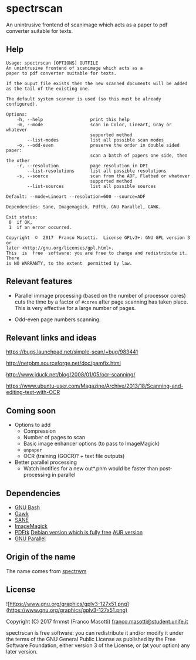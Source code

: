 # spectrscan

An unintrusive frontend of scanimage which acts as a
paper to pdf converter suitable for texts.

## Help

```
Usage: spectrscan [OPTIONS] OUTFILE
An unintrusive frontend of scanimage which acts as a
paper to pdf converter suitable for texts.

If the ouput file exists then the new scanned documents will be added
as the tail of the existing one.

The default system scanner is used (so this must be already configured).

Options:
    -h, --help                  print this help
    -m, --mode                  scan in Color, Lineart, Gray or whatever
                                supported method
        --list-modes            list all possible scan modes
    -o, --odd-even              preserve the order in double sided paper:
                                scan a batch of papers one side, then the other
    -r, --resolution            page resolution in DPI
        --list-resolutions      list all possible resolutions
    -s, --source                scan from the ADF, Flatbed or whatever
                                supported method
        --list-sources          list all possible sources

Default: --mode=Lineart --resolution=600 --source=ADF

Dependencies: Sane, Imagemagick, Pdftk, GNU Parallel, GAWK.

Exit status:
 0  if OK,
 1  if an error occurred.

Copyright  ©  2017  Franco Masotti.  License GPLv3+: GNU GPL version 3 or
later <http://gnu.org/licenses/gpl.html>.
This  is  free  software: you are free to change and redistribute it.  There
is NO WARRANTY, to the extent  permitted by law.
```

## Relevant features

- Parallel immage processing (based on the number of processor cores)
  cuts the time by a factor of `#cores` after page scanning has taken place.
  This is very effective for a large number of pages.

- Odd-even page numbers scanning.

## Relevant links and ideas

https://bugs.launchpad.net/simple-scan/+bug/983441

http://netpbm.sourceforge.net/doc/pamfix.html

http://www.jduck.net/blog/2008/01/05/ocr-scanning/

https://www.ubuntu-user.com/Magazine/Archive/2013/18/Scanning-and-editing-text-with-OCR

## Coming soon

- Options to add
  - Compression
  - Number of pages to scan
  - Basic image enhancer options (to pass to ImageMagick)
  - `unpaper`
  - OCR (training (GOCR)? + text file outputs)
- Better parallel processing
  - Watch inotifies for a new out*.pnm
    would be faster than post-processing in parallel

## Dependencies

- [GNU Bash](http://www.gnu.org/software/bash/bash.html)
- [Gawk](http://www.gnu.org/software/gawk/)
- [SANE](http://www.sane-project.org/)
- [ImageMagick](http://www.imagemagick.org/)
- [PDFtk](https://www.pdflabs.com/tools/pdftk-the-pdf-toolkit/) 
  [Debian version which is fully free](https://libreplanet.org/wiki/List_of_software_that_does_not_respect_the_Free_System_Distribution_Guidelines#pdftk)
  [AUR version](https://aur.archlinux.org/packages/pdftk-bin/)
- [GNU Parallel](http://www.gnu.org/software/parallel/)

## Origin of the name

The name comes from [spectrwm](https://github.com/conformal/spectrwm)

## License

![https://www.gnu.org/graphics/gplv3-127x51.png](https://www.gnu.org/graphics/gplv3-127x51.png)

Copyright (C) 2017 frnmst (Franco Masotti) <franco.masotti@student.unife.it>

spectrscan is free software: you can redistribute it and/or modify it 
under the terms of the GNU General Public License as published by the Free 
Software Foundation, either version 3 of the License, or (at your option) any 
later version.
